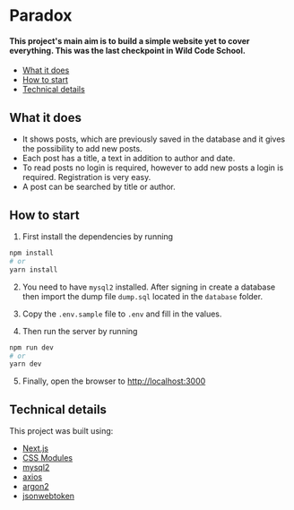 # Paradox
#### This project's main aim is to build a simple website yet to cover everything. This was the last checkpoint in Wild Code School.

* [What it does](#what-it-does)
* [How to start](#how-to-start)
* [Technical details](#technical-details)

## What it does
* It shows posts, which are previously saved in the database and it gives the possibility to add new posts.
* Each post has a title, a text in addition to author and date.
* To read posts no login is required, however to add new posts a login is required. Registration is very easy.
* A post can be searched by title or author.

## How to start
1. First install the dependencies by running
```bash
npm install
# or
yarn install
```

2. You need to have `mysql2` installed. After signing in create a database then import the dump file `dump.sql` located in the `database` folder.

3. Copy the `.env.sample` file to `.env` and fill in the values.

4. Then run the server by running
```bash
npm run dev
# or
yarn dev
```
5. Finally, open the browser to [http://localhost:3000](http://localhost:3000)

## Technical details

This project was built using:
* [Next.js](https://nextjs.org/docs)
* [CSS Modules](https://github.com/css-modules/css-modules)
* [mysql2](https://github.com/sidorares/node-mysql2#readme)
* [axios](https://axios-http.com/docs/intro)
* [argon2](https://github.com/ranisalt/node-argon2#readme)
* [jsonwebtoken](https://github.com/auth0/node-jsonwebtoken#readme)

